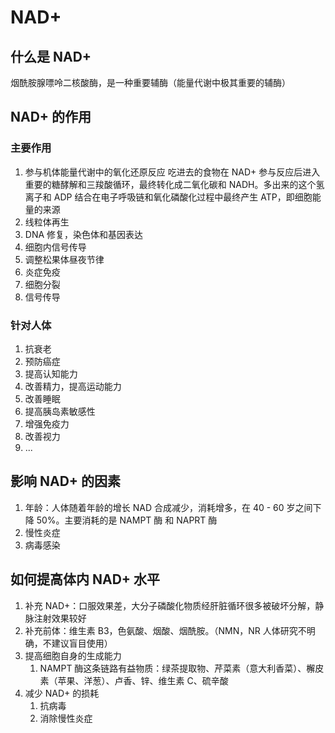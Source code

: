 # NAD+

## 什么是 NAD+

烟酰胺腺嘌呤二核酸酶，是一种重要辅酶（能量代谢中极其重要的辅酶）

## NAD+ 的作用

### 主要作用

1. 参与机体能量代谢中的氧化还原反应
   吃进去的食物在 NAD+ 参与反应后进入重要的糖酵解和三羧酸循环，最终转化成二氧化碳和 NADH。多出来的这个氢离子和 ADP 结合在电子呼吸链和氧化磷酸化过程中最终产生 ATP，即细胞能量的来源
2. 线粒体再生
3. DNA 修复，染色体和基因表达
4. 细胞内信号传导
5. 调整松果体昼夜节律
6. 炎症免疫
7. 细胞分裂
8. 信号传导

### 针对人体

1. 抗衰老
2. 预防癌症
3. 提高认知能力
4. 改善精力，提高运动能力
5. 改善睡眠
6. 提高胰岛素敏感性
7. 增强免疫力
8. 改善视力
9. ...

## 影响 NAD+ 的因素

1. 年龄：人体随着年龄的增长 NAD 合成减少，消耗增多，在 40 - 60 岁之间下降 50%。主要消耗的是 NAMPT 酶 和 NAPRT 酶
2. 慢性炎症
3. 病毒感染

## 如何提高体内 NAD+ 水平

1. 补充 NAD+：口服效果差，大分子磷酸化物质经肝脏循环很多被破坏分解，静脉注射效果较好
2. 补充前体：维生素 B3，色氨酸、烟酸、烟酰胺。（NMN，NR 人体研究不明确，不建议盲目使用）
3. 提高细胞自身的生成能力
   1. NAMPT 酶这条链路有益物质：绿茶提取物、芹菜素（意大利香菜）、檞皮素（苹果、洋葱）、卢香、锌、维生素 C、硫辛酸
4. 减少 NAD+ 的损耗
   1. 抗病毒
   2. 消除慢性炎症
